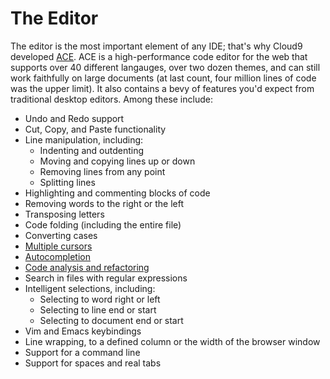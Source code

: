 # The Editor

The editor is the most important element of any IDE; that's why Cloud9 developed [ACE](http://ace.ajax.org). ACE is a high-performance code editor for the web that supports over 40 different langauges, over two dozen themes, and can still work faithfully on large documents (at last count, four million lines of code was the upper limit). It also contains a bevy of features you'd expect from traditional desktop editors. Among these include:

* Undo and Redo support
* Cut, Copy, and Paste functionality
* Line manipulation, including:  
  * Indenting and outdenting
  * Moving and copying lines up or down
  * Removing lines from any point
  * Splitting lines
* Highlighting and commenting blocks of code
* Removing words to the right or the left
* Transposing letters
* Code folding (including the entire file)
* Converting cases
* [Multiple cursors](./multiple_cursors.html)
* [Autocompletion](./autocompletion.html)
* [Code analysis and refactoring](./language_analysis.html)
* Search in files with regular expressions
* Intelligent selections, including:  
  * Selecting to word right or left
  * Selecting to line end or start
  * Selecting to document end or start
* Vim and Emacs keybindings
* Line wrapping, to a defined column or the width of the browser window
* Support for a command line
* Support for spaces and real tabs